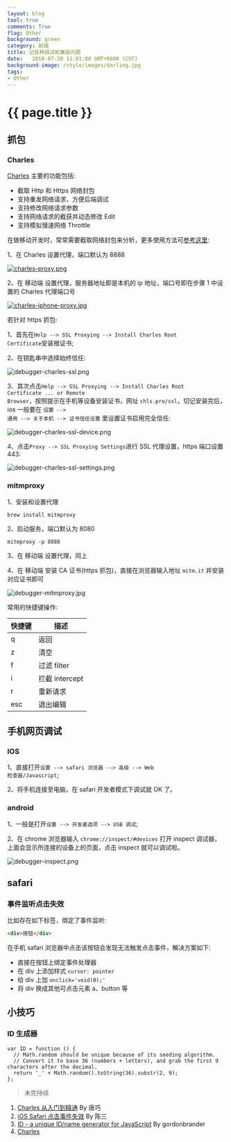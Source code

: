 ```yaml
---
layout: blog
tool: true
comments: True
flag: Other
background: green
category: 前端
title: 记各种调试和兼容问题
date:   2018-07-20 11:01:00 GMT+0800 (CST)
background-image: /style/images/darling.jpg
tags:
- Other
---
```

# {{ page.title }}

## 抓包

### Charles

[Charles](https://www.charlesproxy.com/) 主要的功能包括:

* 截取 Http 和 Https 网络封包
* 支持重发网络请求，方便后端调试
* 支持修改网络请求参数
* 支持网络请求的截获并动态修改 Edit
* 支持模拟慢速网络 Throttle

在做移动开发时，常常需要截取网络封包来分析，更多使用方法可[参考这里](https://blog.devtang.com/2015/11/14/charles-introduction/):

1、在 Charles 设置代理，端口默认为 8888

[![charles-proxy.png](https://i.loli.net/2018/07/20/5b5141425a210.png)](https://i.loli.net/2018/07/20/5b5141425a210.png)

2、在 移动端 设置代理，服务器地址即是本机的 ip 地址，端口号即在步骤 1 中设置的 Charles 代理端口号

[![charles-iphone-proxy.jpg](https://i.loli.net/2018/07/20/5b5141421339c.jpg)](https://i.loli.net/2018/07/20/5b5141421339c.jpg)

若针对 https 抓包:

1、首先在<code>Help --> SSL Proxying --> Install Charles Root Certificate</code>安装根证书;

2、在钥匙串中选择始终信任:

![debugger-charles-ssl.png](https://i.loli.net/2018/11/23/5bf7700990d1e.png)

3、其次点击<code>Help --> SSL Proxying --> Install Charles Root Certificate ... or Remote Browser</code>，按照提示在手机等设备安装证书，网址 <code>chls.pro/ssl</code>，切记安装完后，ios 一般要在 <code>设置 --> 通用 --> 关于本机 --> 证书信任设置</code> 里设置证书启用完全信任:

![debugger-charles-ssl-device.png](https://i.loli.net/2018/11/23/5bf770e96b33b.png)

4、点击<code>Proxy --> SSL Proxying Settings</code>进行 SSL 代理设置，https 端口设置 443:

![debugger-charles-ssl-settings.png](https://i.loli.net/2018/11/23/5bf7740529688.png)

### mitmproxy

1、安装和设置代理

```SHELL
brew install mitmproxy
```

2、启动服务，端口默认为 8080

```SHELL
mitmproxy -p 8888
```

3、在 移动端 设置代理，同上

4、在 移动端 安装 CA 证书(https 抓包)，直接在浏览器输入地址 <code>mitm.it</code> 并安装对应证书即可

![debugger-mitmproxy.jpg](https://i.loli.net/2018/11/16/5bedb616ee92d.jpg)

常用的快捷键操作:

| 快捷键           | 描述      |
| ------------ | ------- |
| q | 返回 |
| z | 清空 |
| f | 过滤 filter |
| i | 拦截 intercept |
| r | 重新请求 |
| esc | 退出编辑 |

## 手机网页调试

### IOS

1、直接打开<code>设置 --> safari 浏览器 --> 高级 --> Web 检查器/Javascript</code>;

2、将手机连接至电脑，在 safari 开发者模式下调试就 OK 了。

### android

1、一般是打开<code>设置 --> 开发者选项 --> USB 调试</code>;

2、在 chrome 浏览器输入 <code>chrome://inspect/#devices</code> 打开 inspect 调试器，上面会显示所连接的设备上的页面，点击 inspect 就可以调试啦。

![debugger-inspect.png](https://i.loli.net/2018/11/22/5bf616017176c.png)

## safari

### 事件监听点击失效

比如存在如下标签，绑定了事件监听:

```HTML
<div>按钮</div>
```

在手机 safari 浏览器中点击该按钮会发现无法触发点击事件，解决方案如下:

* 直接在按钮上绑定事件处理器
* 在 div 上添加样式 <code>cursor: pointer</code>
* 给 div 上加 <code>onclick='void(0);'</code>
* 将 div 换成其他可点击元素 a、button 等

## 小技巧

### ID 生成器

```JS
var ID = function () {
  // Math.random should be unique because of its seeding algorithm.
  // Convert it to base 36 (numbers + letters), and grab the first 9 characters after the decimal.
  return '_' + Math.random().toString(36).substr(2, 9);
};
```

> 未完待续

1. [Charles 从入门到精通](https://blog.devtang.com/2015/11/14/charles-introduction/) By 唐巧
2. [iOS Safari 点击事件失效](https://blog.zfanw.com/ios-safari-click-not-working/) By 陈三
3. [ID - a unique ID/name generator for JavaScript](https://gist.github.com/gordonbrander/2230317) By gordonbrander
4. [Charles](https://www.charlesproxy.com/documentation/using-charles/ssl-certificates/)
